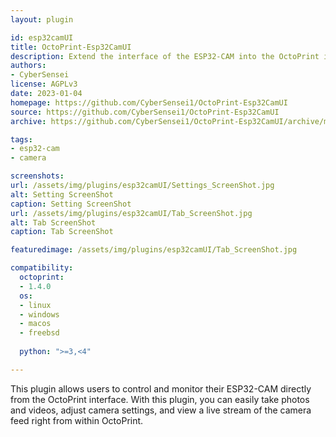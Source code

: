 ```yaml
---
layout: plugin

id: esp32camUI
title: OctoPrint-Esp32CamUI
description: Extend the interface of the ESP32-CAM into the OctoPrint interface.
authors: 
- CyberSensei
license: AGPLv3
date: 2023-01-04
homepage: https://github.com/CyberSensei1/OctoPrint-Esp32CamUI
source: https://github.com/CyberSensei1/OctoPrint-Esp32CamUI
archive: https://github.com/CyberSensei1/OctoPrint-Esp32CamUI/archive/main.zip

tags:
- esp32-cam
- camera

screenshots:
url: /assets/img/plugins/esp32camUI/Settings_ScreenShot.jpg
alt: Setting ScreenShot
caption: Setting ScreenShot
url: /assets/img/plugins/esp32camUI/Tab_ScreenShot.jpg
alt: Tab ScreenShot
caption: Tab ScreenShot

featuredimage: /assets/img/plugins/esp32camUI/Tab_ScreenShot.jpg

compatibility:
  octoprint:
  - 1.4.0
  os:
  - linux
  - windows
  - macos
  - freebsd
  
  python: ">=3,<4"

---
```


This plugin allows users to control and monitor their ESP32-CAM directly from the OctoPrint interface.
With this plugin, you can easily take photos and videos, adjust camera settings, and view a live stream of the camera feed right from within OctoPrint.
